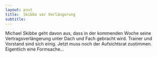 ```yaml
---
layout: post
title:  Skibbe vor Verlängerung
subtitle:  
---
```


Michael Skibbe geht davon aus, dass in der kommenden Woche seine Vertragsverlängerung unter Dach und Fach gebracht wird. Trainer und Vorstand sind sich einig. Jetzt muss noch der Aufsichtsrat zustimmen. Eigentlich eine Formsache...


